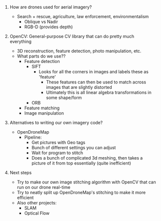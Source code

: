 1. How are drones used for aerial imagery?
	- Search + rescue, agriculture, law enforcement, environmentalism
		- Oblique vs Nadir
		- RGB-D (provides depth)

2. OpenCV: General-purpose CV library that can do pretty much everything
	- 3D reconstruction, feature detection, photo manipulation, etc.
	- What parts do we use??
		- Feature detection
			- SIFT
				- Looks for all the corners in images and labels these as 'feature'
					- These features can then be used to match across images that are slightly distorted
					- Ultimately this is all linear algebra transformations in some shape/form
			- ORB
		- Feature matching
		- Image manipulation

3. Alternatives to writing our own imagery code?
	- OpenDroneMap
		- Pipeline:
			- Get pictures with Geo tags
			- Bunch of different settings you can adjust
			- Wait for program to stitch
			- Does a bunch of complicated 3d meshing, then takes a picture of it from top essentially (quite inefficient)

4. Next steps
	- Try to make our own image stitching algorithm with OpenCV that can run on our drone real-time
	- Try to neatly split up OpenDroneMap's stitching to make it more efficient
	- Also other projects:
		- SLAM
		- Optical Flow